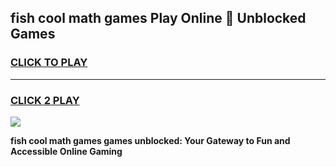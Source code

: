 
## fish cool math games Play Online 👋 Unblocked Games
<h3>
<a href="https://news.freeplayer.one?title=fish_cool_math_games&ref=17CMG">CLICK TO PLAY</a></h3>
<hr>

<h3>
<a href="https://news.freeplayer.one?title=fish_cool_math_games&ref=17CMG">CLICK 2 PLAY</a>
  
</h3>

<a href="https://news.freeplayer.one?title=fish_cool_math_games&ref=17CMG/"><img src="https://clearcache.store/games.png"></a>


**fish cool math games games unblocked: Your Gateway to Fun and Accessible Online Gaming**
